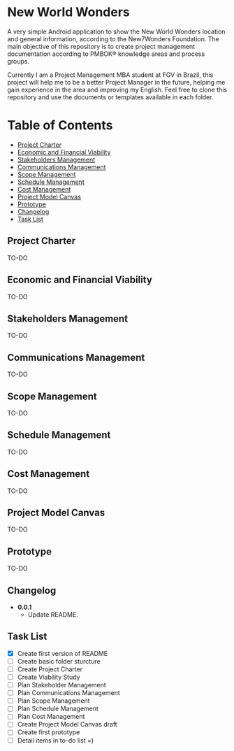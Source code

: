 # New World Wonders
A very simple Android application to show the New World Wonders location and general information, according to the New7Wonders Foundation. The main objective of this repository is to create project management documentation according to PMBOK® knowledge areas and process groups.

Currently I am a Project Management MBA student at FGV in Brazil, this project will help me to be a better Project Manager in the future, helping me gain experience in the area and improving my English. Feel free to clone this repository and use the documents or templates available in each folder.

# Table of Contents
* [Project Charter](#project-charter)
* [Economic and Financial Viability](#economic-and-financial-viability)
* [Stakeholders Management](#stakeholders-management)
* [Communications Management](#communications-management)
* [Scope Management](#scope-management)
* [Schedule Management](#schedule-management)
* [Cost Management](#cost-management)
* [Project Model Canvas](#project-model-canvas)
* [Prototype](#prototype)
* [Changelog](#changelog)
* [Task List](#task-list)

## Project Charter
TO-DO
## Economic and Financial Viability
TO-DO
## Stakeholders Management
TO-DO
## Communications Management
TO-DO
## Scope Management
TO-DO
## Schedule Management
TO-DO
## Cost Management
TO-DO
## Project Model Canvas
TO-DO
## Prototype
TO-DO
## Changelog
- **0.0.1**
    - Update README.

## Task List
- [x] Create first version of README
- [ ] Create basic folder sturcture
- [ ] Create Project Charter
- [ ] Create Viability Study
- [ ] Plan Stakeholder Management
- [ ] Plan Communications Management
- [ ] Plan Scope Management
- [ ] Plan Schedule Management
- [ ] Plan Cost Management
- [ ] Create Project Model Canvas draft
- [ ] Create first prototype
- [ ] Detail items in to-do list =)
